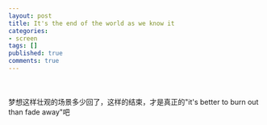```yaml
---
layout: post
title: It's the end of the world as we know it
categories:
- screen
tags: []
published: true
comments: true
---
```

<p>
<br /><br />梦想这样壮观的场景多少回了，这样的结束，才是真正的"it's better to burn out than fade away"吧
<div></div></p>
